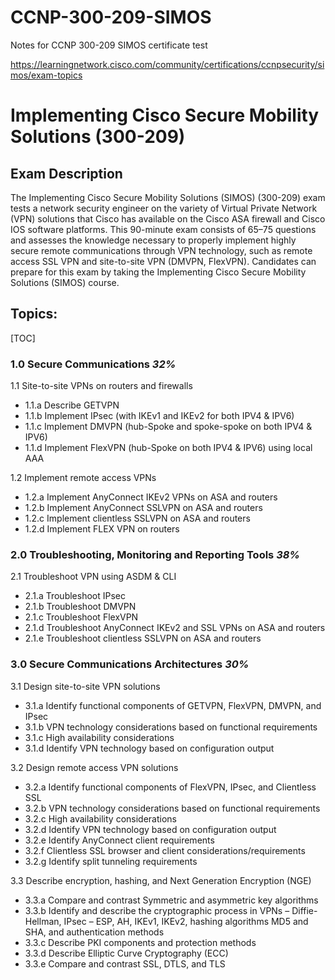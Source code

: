 # CCNP-300-209-SIMOS
Notes for CCNP 300-209 SIMOS certificate test

https://learningnetwork.cisco.com/community/certifications/ccnpsecurity/simos/exam-topics

# Implementing Cisco Secure Mobility Solutions (300-209)
 
## Exam Description
 
The Implementing Cisco Secure Mobility Solutions (SIMOS) (300-209) exam tests a network security engineer on the variety of Virtual Private Network (VPN) solutions that Cisco has available on the Cisco ASA firewall and Cisco IOS software platforms. This 90-minute exam consists of 65–75 questions and assesses the knowledge necessary to properly implement highly secure remote communications through VPN technology, such as remote access SSL VPN and site-to-site VPN (DMVPN, FlexVPN). Candidates can prepare for this exam by taking the Implementing Cisco Secure Mobility Solutions (SIMOS) course.

## Topics:
[TOC]
### 1.0 Secure Communications  *32%*

1.1 Site-to-site VPNs on routers and firewalls
    
- 1.1.a Describe GETVPN
- 1.1.b Implement IPsec (with IKEv1 and IKEv2 for both IPV4 & IPV6)
- 1.1.c Implement DMVPN (hub-Spoke and spoke-spoke on both IPV4 & IPV6)
- 1.1.d Implement FlexVPN (hub-Spoke on both IPV4 & IPV6) using local AAA
  
1.2 Implement remote access VPNs
    
- 1.2.a Implement AnyConnect IKEv2 VPNs on ASA and routers
- 1.2.b Implement AnyConnect SSLVPN on ASA and routers
- 1.2.c Implement clientless SSLVPN on ASA and routers
- 1.2.d Implement FLEX VPN on routers

### 2.0 Troubleshooting, Monitoring and Reporting Tools  *38%*

2.1 Troubleshoot VPN using ASDM & CLI
    
- 2.1.a Troubleshoot IPsec
- 2.1.b Troubleshoot DMVPN
- 2.1.c Troubleshoot FlexVPN
- 2.1.d Troubleshoot AnyConnect IKEv2 and SSL VPNs on ASA and routers
- 2.1.e Troubleshoot clientless SSLVPN on ASA and routers

### 3.0 Secure Communications Architectures  *30%*

3.1 Design site-to-site VPN solutions
    
- 3.1.a Identify functional components of GETVPN, FlexVPN, DMVPN, and IPsec
- 3.1.b VPN technology considerations based on functional requirements
- 3.1.c High availability considerations
- 3.1.d Identify VPN technology based on configuration output
  
3.2 Design remote access VPN solutions
    
- 3.2.a Identify functional components of FlexVPN, IPsec, and Clientless SSL
- 3.2.b VPN technology considerations based on functional requirements
- 3.2.c High availability considerations
- 3.2.d Identify VPN technology based on configuration output
- 3.2.e Identify AnyConnect client requirements
- 3.2.f Clientless SSL browser and client considerations/requirements
- 3.2.g Identify split tunneling requirements
  
3.3 Describe encryption, hashing, and Next Generation Encryption (NGE)
    
- 3.3.a Compare and contrast Symmetric and asymmetric key algorithms
- 3.3.b Identify and describe the cryptographic process in VPNs – Diffie-Hellman, IPsec – ESP, AH, IKEv1, IKEv2, hashing algorithms MD5 and SHA, and authentication methods
- 3.3.c Describe PKI components and protection methods
- 3.3.d Describe Elliptic Curve Cryptography (ECC)
- 3.3.e Compare and contrast SSL, DTLS, and TLS
